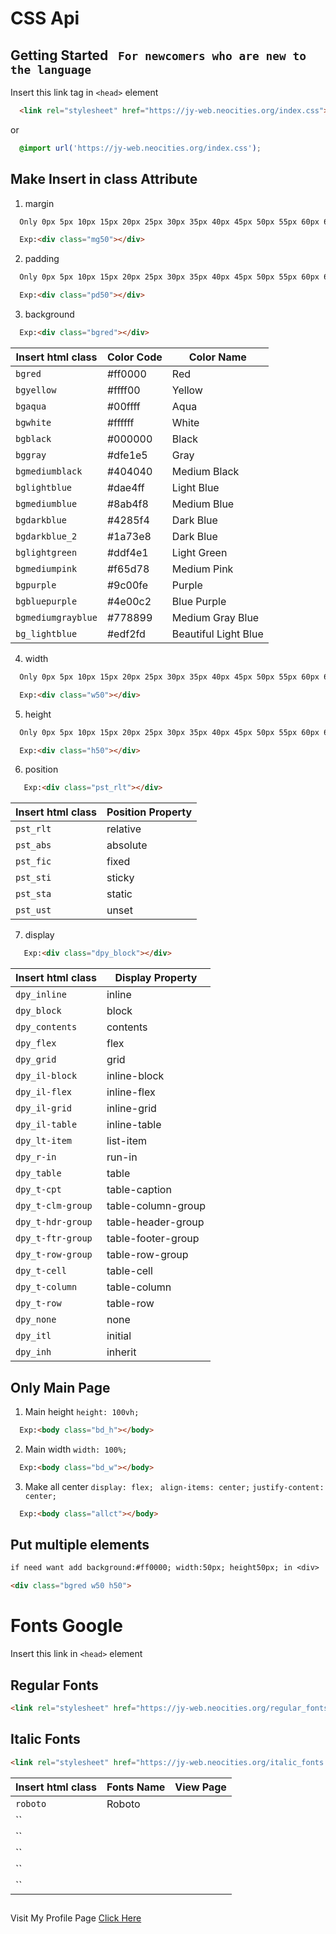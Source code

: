 # CSS Api

## Getting Started ``` For newcomers who are new to the language```

Insert this link tag in `<head>` element

```html
  <link rel="stylesheet" href="https://jy-web.neocities.org/index.css">
```
or
```css
  @import url('https://jy-web.neocities.org/index.css');
```


## Make Insert in class Attribute
  1. margin
  ```txt
    Only 0px 5px 10px 15px 20px 25px 30px 35px 40px 45px 50px 55px 60px 65px 70px 75px 80px 85px 90px 95px 100px 
  ```
  ```html
    Exp:<div class="mg50"></div>
  ```
  2. padding
  ```txt
    Only 0px 5px 10px 15px 20px 25px 30px 35px 40px 45px 50px 55px 60px 65px 70px 75px 80px 85px 90px 95px 100px 
  ```
  ```html
    Exp:<div class="pd50"></div>
  ```
  3. background
  ```html
    Exp:<div class="bgred"></div>
  ```
| Insert html class   | Color Code | Color Name                                                                                                                                 
| ------------------- | ---------- | ----------|
| `bgred` | #ff0000 | Red |
| `bgyellow` | #ffff00 | Yellow |
| `bgaqua` | #00ffff | Aqua |
| `bgwhite` | #ffffff | White |
| `bgblack` | #000000 | Black |
| `bggray` | #dfe1e5 | Gray |
| `bgmediumblack` | #404040 | Medium Black |
| `bglightblue` | #dae4ff | Light Blue |
| `bgmediumblue` | #8ab4f8 | Medium Blue |
| `bgdarkblue` | #4285f4 | Dark Blue |
| `bgdarkblue_2` | #1a73e8 | Dark Blue |
| `bglightgreen` | #ddf4e1 | Light Green |
| `bgmediumpink` | #f65d78 | Medium Pink |
| `bgpurple` | #9c00fe | Purple |
| `bgbluepurple` | #4e00c2 | Blue Purple |
| `bgmediumgrayblue` | #778899 | Medium Gray Blue |
| `bg_lightblue`| #edf2fd | Beautiful Light Blue|

4. width
  ```txt
    Only 0px 5px 10px 15px 20px 25px 30px 35px 40px 45px 50px 55px 60px 65px 70px 75px 80px 85px 90px 95px 100px 
  ```
  ```html
    Exp:<div class="w50"></div>
  ```
5. height
```txt
  Only 0px 5px 10px 15px 20px 25px 30px 35px 40px 45px 50px 55px 60px 65px 70px 75px 80px 85px 90px 95px 100px 
```
```html
  Exp:<div class="h50"></div>
```
6. position
 ```html
    Exp:<div class="pst_rlt"></div>
 ```
| Insert html class   | Position Property |                                                                                                                            
| ------------------- | ---------- |
| `pst_rlt` | relative |
| `pst_abs` | absolute |
| `pst_fic` | fixed |
| `pst_sti` | sticky |
| `pst_sta` | static |
| `pst_ust` | unset |

7. display
 ```html
    Exp:<div class="dpy_block"></div>
 ```
| Insert html class   | Display Property |                                                                                                                            
| ------------------- | ---------- |
| `dpy_inline` | inline |
| `dpy_block` | block |
| `dpy_contents` | contents |
| `dpy_flex` | flex |
| `dpy_grid` | grid |
| `dpy_il-block` | inline-block |
| `dpy_il-flex` | inline-flex |
| `dpy_il-grid` | inline-grid |
| `dpy_il-table` | inline-table |
| `dpy_lt-item` | list-item |
| `dpy_r-in` | run-in |
| `dpy_table` | table |
| `dpy_t-cpt` | table-caption |
| `dpy_t-clm-group` | table-column-group |
| `dpy_t-hdr-group` | table-header-group |
| `dpy_t-ftr-group` | table-footer-group |
| `dpy_t-row-group` | table-row-group |
| `dpy_t-cell` | table-cell |
| `dpy_t-column` | table-column |
| `dpy_t-row` | table-row |
| `dpy_none` | none |
| `dpy_itl` | initial |
| `dpy_inh` | inherit |
 

## Only Main Page
1. Main height
  `height: 100vh;`
```html
  Exp:<body class="bd_h"></body>
```
2. Main width
  `width: 100%;`
```html
  Exp:<body class="bd_w"></body>
```
3. Make all center
  `display: flex;`
  ` align-items: center;`
  `justify-content: center;` 
```html
  Exp:<body class="allct"></body>
```
## Put multiple elements
```txt
if need want add background:#ff0000; width:50px; height50px; in <div>
```
```html
<div class="bgred w50 h50">
```

# Fonts Google

Insert this link in `<head>` element
## Regular Fonts
```html
<link rel="stylesheet" href="https://jy-web.neocities.org/regular_fonts.css">
```
## Italic Fonts
```html
<link rel="stylesheet" href="https://jy-web.neocities.org/italic_fonts.css">
```
| Insert html class   | Fonts Name | View Page |                                                                                                                            
| ------------------- | ---------- | ----------|
| `roboto` | Roboto | 
| `` |  |
| `` |  |
| `` |  |
| `` |  |
| `` |  |

##
Visit My Profile Page [Click Here](https://github.com/MASTER0811)




